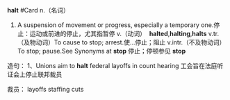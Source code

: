 
**halt**  #Card 
n.（名词）
1. A suspension of movement or progress, especially a temporary one.停止：运动或前进的停止，尤其指暂停
v.（动词）  **halted**,**halting**,**halts**
v.tr.（及物动词）To cause to stop; arrest.使…停止；阻止
v.intr.（不及物动词）To stop; pause.See Synonyms at **stop** 停止；停顿参见 **stop**


造句：
1、Unions aim to **halt** federal layoffs in count hearing
工会旨在法庭听证会上停止联邦裁员

裁员：
layoffs
staffing cuts